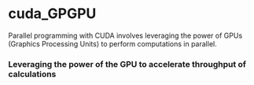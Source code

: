 # cuda_GPGPU
Parallel programming with CUDA involves leveraging the power of GPUs (Graphics Processing Units) to perform computations in parallel.

### Leveraging the power of the GPU to accelerate throughput of calculations
